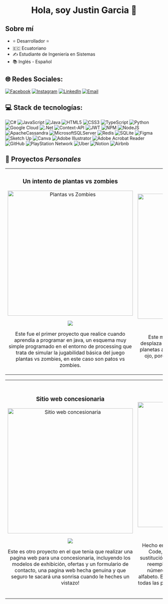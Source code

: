 <div align="center">
<h1 align="center">Hola, soy <a> Justin Garcia </a> 👋</h1>
</div>

## Sobre mí

- ⭐ Desarrollador ⭐
- 🇪🇨 Ecuatoriano
- ✍️ Estudiante de Ingeniería en Sistemas
- 📚 Inglés - Español

## 🌐 Redes Sociales:
[![Facebook](https://img.shields.io/badge/Facebook-%231877F2.svg?logo=Facebook&logoColor=white)](https://www.facebook.com/share/15w3zd2GM7/?mibextid=wwXIfr) 
[![Instagram](https://img.shields.io/badge/Instagram-%23E4405F.svg?logo=Instagram&logoColor=white)](https://instagram.com/justin.agh) 
[![LinkedIn](https://img.shields.io/badge/LinkedIn-%230077B5.svg?logo=linkedin&logoColor=white)](http://www.linkedin.com/in/justin-garcia-hualpa) 
[![Email](https://img.shields.io/badge/Email-D14836?logo=gmail&logoColor=white)](mailto:justin.garcia@uap.edu.ar) 

## 💻 Stack de tecnologías:
![C#](https://img.shields.io/badge/c%23-%23239120.svg?style=for-the-badge&logo=csharp&logoColor=white) ![JavaScript](https://img.shields.io/badge/javascript-%23323330.svg?style=for-the-badge&logo=javascript&logoColor=%23F7DF1E) ![Java](https://img.shields.io/badge/java-%23ED8B00.svg?style=for-the-badge&logo=openjdk&logoColor=white) ![HTML5](https://img.shields.io/badge/html5-%23E34F26.svg?style=for-the-badge&logo=html5&logoColor=white) ![CSS3](https://img.shields.io/badge/css3-%231572B6.svg?style=for-the-badge&logo=css3&logoColor=white) ![TypeScript](https://img.shields.io/badge/typescript-%23007ACC.svg?style=for-the-badge&logo=typescript&logoColor=white) ![Python](https://img.shields.io/badge/python-3670A0?style=for-the-badge&logo=python&logoColor=ffdd54) ![Google Cloud](https://img.shields.io/badge/GoogleCloud-%234285F4.svg?style=for-the-badge&logo=google-cloud&logoColor=white) ![.Net](https://img.shields.io/badge/.NET-5C2D91?style=for-the-badge&logo=.net&logoColor=white) ![Context-API](https://img.shields.io/badge/Context--Api-000000?style=for-the-badge&logo=react) ![JWT](https://img.shields.io/badge/JWT-black?style=for-the-badge&logo=JSON%20web%20tokens) ![NPM](https://img.shields.io/badge/NPM-%23CB3837.svg?style=for-the-badge&logo=npm&logoColor=white) ![NodeJS](https://img.shields.io/badge/node.js-6DA55F?style=for-the-badge&logo=node.js&logoColor=white) ![ApacheCassandra](https://img.shields.io/badge/cassandra-%231287B1.svg?style=for-the-badge&logo=apache-cassandra&logoColor=white) ![MicrosoftSQLServer](https://img.shields.io/badge/Microsoft%20SQL%20Server-CC2927?style=for-the-badge&logo=microsoft%20sql%20server&logoColor=white) ![Redis](https://img.shields.io/badge/redis-%23DD0031.svg?style=for-the-badge&logo=redis&logoColor=white) ![SQLite](https://img.shields.io/badge/sqlite-%2307405e.svg?style=for-the-badge&logo=sqlite&logoColor=white) ![Figma](https://img.shields.io/badge/figma-%23F24E1E.svg?style=for-the-badge&logo=figma&logoColor=white) ![Sketch Up](https://img.shields.io/badge/SketchUp-005F9E?style=for-the-badge&logo=sketchup&logoColor=white) ![Canva](https://img.shields.io/badge/Canva-%2300C4CC.svg?style=for-the-badge&logo=Canva&logoColor=white) ![Adobe Illustrator](https://img.shields.io/badge/adobe%20illustrator-%23FF9A00.svg?style=for-the-badge&logo=adobe%20illustrator&logoColor=white) ![Adobe Acrobat Reader](https://img.shields.io/badge/Adobe%20Acrobat%20Reader-EC1C24.svg?style=for-the-badge&logo=Adobe%20Acrobat%20Reader&logoColor=white) ![GitHub](https://img.shields.io/badge/github-%23121011.svg?style=for-the-badge&logo=github&logoColor=white) ![PlayStation Network](https://img.shields.io/badge/PSN-%230070D1.svg?style=for-the-badge&logo=Playstation&logoColor=white) ![Uber](https://img.shields.io/badge/Uber-%23000000.svg?style=for-the-badge&logo=Uber&logoColor=white) ![Notion](https://img.shields.io/badge/Notion-%23000000.svg?style=for-the-badge&logo=notion&logoColor=white) ![Airbnb](https://img.shields.io/badge/Airbnb-%23ff5a5f.svg?style=for-the-badge&logo=Airbnb&logoColor=white)


## 🎨 Proyectos *Personales*

<table>
<tr>
<td width="50%">
<h3 align="center">Un intento de plantas vs zombies</h3>
<div align="center">
<a href="https://github.com/justingarciaH/PlantasVsZombies" target="_blank">
<img src="https://raw.githubusercontent.com/justingarciaH/repositorio-especial/main/imagenes/plantas_vs_zombies.jpg" width="400" alt="Plantas vs Zombies"></a>
<p>
<a href="https://github.com/justingarciaH/PlantasVsZombies" target="_blank">
<img src="https://img.shields.io/badge/CÓDIGO-ff9?style=for-the-badge&logo=github&logoColor=black"></a>
</p>
<p>Este fue el primer proyecto que realice cuando aprendía a programar en java, un esquema muy simple programado en el entorno de processing que trata de simular la jugabilidad básica del juego plantas vs zombies, en este caso son patos vs zombies.</p>
</div>
</td>

<td width="50%">
<h3 align="center">Interestelar</h3>
<div align="center">
<a href="https://github.com/justingarciaH/Interestelar" target="_blank">
<img src="https://raw.githubusercontent.com/justingarciaH/repositorio-especial/main/imagenes/interestelar.jpg" width="400" alt="Interestelar"></a>
<p>
<a href="https://github.com/justingarciaH/Interestelar" target="_blank">
<img src="https://img.shields.io/badge/CÓDIGO-80ffaa?style=for-the-badge&logo=github&logoColor=black"></a>
</p>
<p> Este mini proyecto presenta un avion que se desplaza a lo largo de la ventana y va "eliminando" planetas al presionar un click sobre el planeta, pero ojo, porque para hacerlo, se requiere de mucha velocidad y agilidad!</p>
</div>
</td>
</tr>
</table>

<table>
<tr>
<td width="50%">
<h3 align="center">Sitio web concesionaria</h3>
<div align="center">
<a href="https://github.com/justingarciaH/SitioWebConcesionaria" target="_blank">
<img src="https://raw.githubusercontent.com/justingarciaH/repositorio-especial/main/imagenes/concesionaria.jpg" width="400" alt="Sitio web concesionaria"></a>
<p>
<a href="https://github.com/justingarciaH/SitioWebConcesionaria" target="_blank">
<img src="https://img.shields.io/badge/CÓDIGO-ff9?style=for-the-badge&logo=github&logoColor=black"></a>
</p>
<p> Este es otro proyecto en el que tenia que realizar una pagina web para una concesionaria, incluyendo los modelos de exhibición, ofertas y un formulario de contacto, una pagina web hecha genuina y que seguro te sacará una sonrisa cuando le heches un vistazo!</p>
</div>
</td>

<td width="50%">
<h3 align="center">Cifrado César</h3>
<div align="center">
<a href="https://github.com/justingarciaH/CifradoCesar" target="_blank">
<img src="https://raw.githubusercontent.com/justingarciaH/repositorio-especial/main/imagenes/cifrado_cesar.jpg" width="400" alt="Cifrado César"></a>
<p>
<a href="https://github.com/justingarciaH/CifradoCesar" target="_blank">
<img src="https://img.shields.io/badge/CÓDIGO-cfaae0?style=for-the-badge&logo=github&logoColor=black"></a>
</p>
<p> Hecho en el lenguaje python, en el entorno de VS Code,  consiste en un método de cifrado por sustitución en el que cada letra del texto original se reemplaza por otra letra que se encuentra un número fijo de posiciones más adelante en el alfabeto. Este código trabaja con un "diccionario" de todas las palabras que existen en español y funciona como un "cracker"</p>
</div>
</td>
</tr>
</table>

